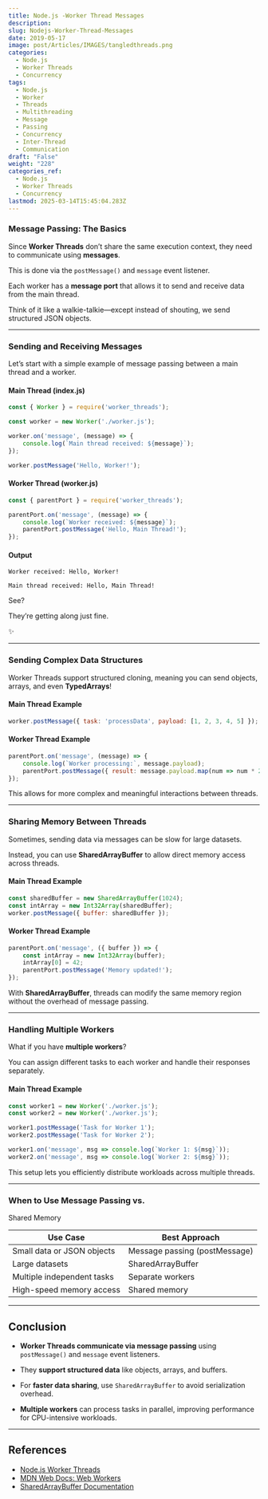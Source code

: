 ```yaml
---
title: Node.js -Worker Thread Messages
description: 
slug: Nodejs-Worker-Thread-Messages
date: 2019-05-17
image: post/Articles/IMAGES/tangledthreads.png
categories:
  - Node.js
  - Worker Threads
  - Concurrency
tags:
  - Node.js
  - Worker
  - Threads
  - Multithreading
  - Message
  - Passing
  - Concurrency
  - Inter-Thread
  - Communication
draft: "False"
weight: "228"
categories_ref:
  - Node.js
  - Worker Threads
  - Concurrency
lastmod: 2025-03-14T15:45:04.283Z
---
```

<!-- ## Worker Threads: How They Communicate with Messages

So, you’ve dipped your toes into **Worker Threads** in Node.js and figured out how to create them.

But now you're wondering: *How do they actually talk to each other?* Do they pass notes in class?

Send emails?

Maybe even use carrier pigeons?

Nope!

They use **message passing**—and today, we’re going to break it down.

--- -->

### Message Passing: The Basics

Since **Worker Threads** don’t share the same execution context, they need to communicate using **messages**.

This is done via the `postMessage()` and `message` event listener.

Each worker has a **message port** that allows it to send and receive data from the main thread.

Think of it like a walkie-talkie—except instead of shouting, we send structured JSON objects.

***

### Sending and Receiving Messages

Let’s start with a simple example of message passing between a main thread and a worker.

#### **Main Thread (index.js)**

```javascript
const { Worker } = require('worker_threads');

const worker = new Worker('./worker.js');

worker.on('message', (message) => {
    console.log(`Main thread received: ${message}`);
});

worker.postMessage('Hello, Worker!');
```

#### **Worker Thread (worker.js)**

```javascript
const { parentPort } = require('worker_threads');

parentPort.on('message', (message) => {
    console.log(`Worker received: ${message}`);
    parentPort.postMessage('Hello, Main Thread!');
});
```

#### **Output**

```
Worker received: Hello, Worker!

Main thread received: Hello, Main Thread!

```

See?

They’re getting along just fine.

✨

***

### Sending Complex Data Structures

Worker Threads support structured cloning, meaning you can send objects, arrays, and even **TypedArrays**!

#### **Main Thread Example**

```javascript
worker.postMessage({ task: 'processData', payload: [1, 2, 3, 4, 5] });
```

#### **Worker Thread Example**

```javascript
parentPort.on('message', (message) => {
    console.log(`Worker processing:`, message.payload);
    parentPort.postMessage({ result: message.payload.map(num => num * 2) });
});
```

This allows for more complex and meaningful interactions between threads.

***

### Sharing Memory Between Threads

Sometimes, sending data via messages can be slow for large datasets.

Instead, you can use **SharedArrayBuffer** to allow direct memory access across threads.

#### **Main Thread Example**

```javascript
const sharedBuffer = new SharedArrayBuffer(1024);
const intArray = new Int32Array(sharedBuffer);
worker.postMessage({ buffer: sharedBuffer });
```

#### **Worker Thread Example**

```javascript
parentPort.on('message', ({ buffer }) => {
    const intArray = new Int32Array(buffer);
    intArray[0] = 42;
    parentPort.postMessage('Memory updated!');
});
```

With **SharedArrayBuffer**, threads can modify the same memory region without the overhead of message passing.

***

### Handling Multiple Workers

What if you have **multiple workers**?

You can assign different tasks to each worker and handle their responses separately.

#### **Main Thread Example**

```javascript
const worker1 = new Worker('./worker.js');
const worker2 = new Worker('./worker.js');

worker1.postMessage('Task for Worker 1');
worker2.postMessage('Task for Worker 2');

worker1.on('message', msg => console.log(`Worker 1: ${msg}`));
worker2.on('message', msg => console.log(`Worker 2: ${msg}`));
```

This setup lets you efficiently distribute workloads across multiple threads.

***

### When to Use Message Passing vs.

Shared Memory

| Use Case                   | Best Approach                 |
| -------------------------- | ----------------------------- |
| Small data or JSON objects | Message passing (postMessage) |
| Large datasets             | SharedArrayBuffer             |
| Multiple independent tasks | Separate workers              |
| High-speed memory access   | Shared memory                 |

***

## Conclusion

* **Worker Threads communicate via message passing** using `postMessage()` and `message` event listeners.

* They **support structured data** like objects, arrays, and buffers.

* For **faster data sharing**, use `SharedArrayBuffer` to avoid serialization overhead.

* **Multiple workers** can process tasks in parallel, improving performance for CPU-intensive workloads.

<!-- 
With these tools in your belt, you can make the most of **multithreading in Node.js** and build high-performance applications.

Happy coding!

🚀 -->

***

## References

* [Node.js Worker Threads](https://nodejs.org/api/worker_threads.html)
* [MDN Web Docs: Web Workers](https://developer.mozilla.org/en-US/docs/Web/API/Web_Workers_API)
* [SharedArrayBuffer Documentation](https://developer.mozilla.org/en-US/docs/Web/JavaScript/Reference/Global_Objects/SharedArrayBuffer)
